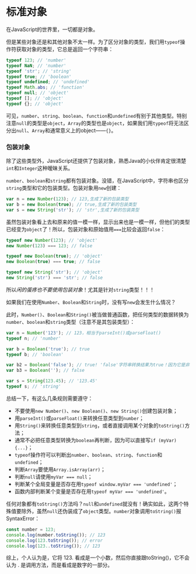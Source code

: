 # 标准对象

在JavaScript的世界里，一切都是对象。

但是某些对象还是和其他对象不太一样。为了区分对象的类型，我们用`typeof`操作符获取对象的类型，它总是返回一个字符串：

```javascript
typeof 123; // 'number'
typeof NaN; // 'number'
typeof 'str'; // 'string'
typeof true; // 'boolean'
typeof undefined; // 'undefined'
typeof Math.abs; // 'function'
typeof null; // 'object'
typeof []; // 'object'
typeof {}; // 'object'
```

可见，`number`、`string`、`boolean`、`function`和`undefined`有别于其他类型。特别注意`null`的类型是`object`，`Array`的类型也是`object`，如果我们用`typeof`将无法区分出`null`、`Array`和通常意义上的object——`{}`。

### 包装对象

除了这些类型外，JavaScript还提供了包装对象，熟悉Java的小伙伴肯定很清楚`int`和`Integer`这种暧昧关系。

`number`、`boolean`和`string`都有包装对象。没错，在JavaScript中，字符串也区分`string`类型和它的包装类型。包装对象用`new`创建：

```javascript
var n = new Number(123); // 123,生成了新的包装类型
var b = new Boolean(true); // true,生成了新的包装类型
var s = new String('str'); // 'str',生成了新的包装类型
```

虽然包装对象看上去和原来的值一模一样，显示出来也是一模一样，但他们的类型已经变为`object`了！所以，包装对象和原始值用`===`比较会返回`false`：

```javascript
typeof new Number(123); // 'object'
new Number(123) === 123; // false

typeof new Boolean(true); // 'object'
new Boolean(true) === true; // false

typeof new String('str'); // 'object'
new String('str') === 'str'; // false
```

所以*闲的蛋疼也不要使用包装对象*！尤其是针对`string`类型！！！

如果我们在使用`Number`、`Boolean`和`String`时，没有写`new`会发生什么情况？

此时，`Number()`、`Boolean`和`String()`被当做普通函数，把任何类型的数据转换为`number`、`boolean`和`string`类型（注意不是其包装类型）：

```javascript
var n = Number('123'); // 123，相当于parseInt()或parseFloat()
typeof n; // 'number'

var b = Boolean('true'); // true
typeof b; // 'boolean'

var b2 = Boolean('false'); // true! 'false'字符串转换结果为true！因为它是非空字符串！
var b3 = Boolean(''); // false

var s = String(123.45); // '123.45'
typeof s; // 'string'
```

总结一下，有这么几条规则需要遵守：

- 不要使用`new Number()`、`new Boolean()`、`new String()`创建包装对象；
- 用`parseInt()`或`parseFloat()`来转换任意类型到`number`；
- 用`String()`来转换任意类型到`string`，或者直接调用某个对象的`toString()`方法；
- 通常不必把任意类型转换为`boolean`再判断，因为可以直接写`if (myVar) {...}`；
- `typeof`操作符可以判断出`number`、`boolean`、`string`、`function`和`undefined`；
- 判断`Array`要使用`Array.isArray(arr)`；
- 判断`null`请使用`myVar === null`；
- 判断某个全局变量是否存在用`typeof window.myVar === 'undefined'`；
- 函数内部判断某个变量是否存在用`typeof myVar === 'undefined'`。

任何对象都有`toString()`方法吗？`null`和`undefined`就没有！确实如此，这两个特殊值要除外，虽然`null`还伪装成了`object`类型。`number`对象调用`toString()`报SyntaxError：

```javascript
const number = 123;
console.log(number.toString()); // 123
console.log(123.toString()); // error
console.log(123..toString()); // 123
```

综上，个人认为是，它将 123. 看成是一个小数，然后你直接跟toString()，它不会认为 . 是调用方法，而是看成是数字的一部分。